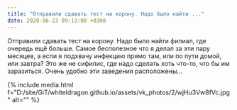 ```yaml
---
title: "Отправили сдавать тест на корону. Надо было найти ..."
date: 2020-06-23 09:13:00 +0300
---
```


Отправили сдавать тест на корону. Надо было найти филиал, где очередь ещё больше. Самое бесполезное что я делал за эти пару месяцев, а если я подхвачу инфекцию прямо там, или по пути домой, или завтра? Это же не сифилис, где надо сделать хоть что-то, что бы им заразиться. Очень удобно эти заведения расположены...

{% include media.html f="D:/site/GiT/whiteldragon.github.io/assets/vk_photos/2/wjHu3Vw8fVc.jpg" alt="" %}
